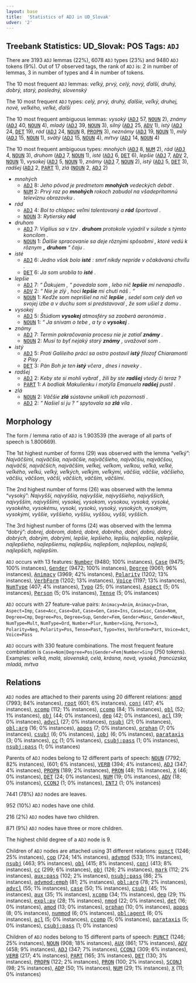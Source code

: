 ```yaml
---
layout: base
title:  'Statistics of ADJ in UD_Slovak'
udver: '2'
---
```


## Treebank Statistics: UD_Slovak: POS Tags: `ADJ`

There are 3193 `ADJ` lemmas (22%), 6078 `ADJ` types (23%) and 9480 `ADJ` tokens (9%).
Out of 17 observed tags, the rank of `ADJ` is: 2 in number of lemmas, 3 in number of types and 4 in number of tokens.

The 10 most frequent `ADJ` lemmas: <em>veľký, prvý, celý, nový, ďalší, druhý, dobrý, starý, posledný, slovenský</em>

The 10 most frequent `ADJ` types:  <em>celý, prvý, druhý, ďalšie, veľký, druhej, nové, veľkého, veľké, ďalší</em>

The 10 most frequent ambiguous lemmas: <em>vysoký</em> (<tt><a href="sk-pos-ADJ.html">ADJ</a></tt> 57, <tt><a href="sk-pos-NOUN.html">NOUN</a></tt> 2), <em>známy</em> (<tt><a href="sk-pos-ADJ.html">ADJ</a></tt> 40, <tt><a href="sk-pos-NOUN.html">NOUN</a></tt> 4), <em>mladý</em> (<tt><a href="sk-pos-ADJ.html">ADJ</a></tt> 39, <tt><a href="sk-pos-NOUN.html">NOUN</a></tt> 3), <em>silný</em> (<tt><a href="sk-pos-ADJ.html">ADJ</a></tt> 25, <tt><a href="sk-pos-ADV.html">ADV</a></tt> 1), <em>istý</em> (<tt><a href="sk-pos-ADJ.html">ADJ</a></tt> 24, <tt><a href="sk-pos-DET.html">DET</a></tt> 19), <em>rád</em> (<tt><a href="sk-pos-ADJ.html">ADJ</a></tt> 24, <tt><a href="sk-pos-NOUN.html">NOUN</a></tt> 8, <tt><a href="sk-pos-PROPN.html">PROPN</a></tt> 3), <em>neznámy</em> (<tt><a href="sk-pos-ADJ.html">ADJ</a></tt> 19, <tt><a href="sk-pos-NOUN.html">NOUN</a></tt> 1), <em>milý</em> (<tt><a href="sk-pos-ADJ.html">ADJ</a></tt> 15, <tt><a href="sk-pos-NOUN.html">NOUN</a></tt> 1), <em>svätý</em> (<tt><a href="sk-pos-ADJ.html">ADJ</a></tt> 15, <tt><a href="sk-pos-NOUN.html">NOUN</a></tt> 4), <em>mŕtvy</em> (<tt><a href="sk-pos-ADJ.html">ADJ</a></tt> 14, <tt><a href="sk-pos-NOUN.html">NOUN</a></tt> 4)

The 10 most frequent ambiguous types:  <em>mnohých</em> (<tt><a href="sk-pos-ADJ.html">ADJ</a></tt> 8, <tt><a href="sk-pos-NUM.html">NUM</a></tt> 2), <em>rád</em> (<tt><a href="sk-pos-ADJ.html">ADJ</a></tt> 4, <tt><a href="sk-pos-NOUN.html">NOUN</a></tt> 3), <em>druhom</em> (<tt><a href="sk-pos-ADJ.html">ADJ</a></tt> 7, <tt><a href="sk-pos-NOUN.html">NOUN</a></tt> 1), <em>isté</em> (<tt><a href="sk-pos-ADJ.html">ADJ</a></tt> 6, <tt><a href="sk-pos-DET.html">DET</a></tt> 6), <em>lepšie</em> (<tt><a href="sk-pos-ADJ.html">ADJ</a></tt> 7, <tt><a href="sk-pos-ADV.html">ADV</a></tt> 2, <tt><a href="sk-pos-NOUN.html">NOUN</a></tt> 1), <em>vysokej</em> (<tt><a href="sk-pos-ADJ.html">ADJ</a></tt> 5, <tt><a href="sk-pos-NOUN.html">NOUN</a></tt> 1), <em>známy</em> (<tt><a href="sk-pos-ADJ.html">ADJ</a></tt> 7, <tt><a href="sk-pos-NOUN.html">NOUN</a></tt> 2), <em>istý</em> (<tt><a href="sk-pos-ADJ.html">ADJ</a></tt> 5, <tt><a href="sk-pos-DET.html">DET</a></tt> 3), <em>radšej</em> (<tt><a href="sk-pos-ADJ.html">ADJ</a></tt> 2, <tt><a href="sk-pos-PART.html">PART</a></tt> 1), <em>zlá</em> (<tt><a href="sk-pos-NOUN.html">NOUN</a></tt> 2, <tt><a href="sk-pos-ADJ.html">ADJ</a></tt> 2)


* <em>mnohých</em>
  * <tt><a href="sk-pos-ADJ.html">ADJ</a></tt> 8: <em>Jeho pôvod je predmetom <b>mnohých</b> vedeckých debát .</em>
  * <tt><a href="sk-pos-NUM.html">NUM</a></tt> 2: <em>Prvý raz po <b>mnohých</b> rokoch zabudol na všadeprítomnú televíznu obrazovku .</em>
* <em>rád</em>
  * <tt><a href="sk-pos-ADJ.html">ADJ</a></tt> 4: <em>Bol to chlapec veľmi talentovaný a <b>rád</b> športoval .</em>
  * <tt><a href="sk-pos-NOUN.html">NOUN</a></tt> 3: <em>Rytiersky <b>rád</b></em>
* <em>druhom</em>
  * <tt><a href="sk-pos-ADJ.html">ADJ</a></tt> 7: <em>Vigilius sa v tzv . <b>druhom</b> protokole vyjadril v súlade s týmto koncilom .</em>
  * <tt><a href="sk-pos-NOUN.html">NOUN</a></tt> 1: <em>Ďalšie spracovanie sa deje rôznými spôsobmi , ktoré vedú k rôznym „ <b>druhom</b> “ čaju .</em>
* <em>isté</em>
  * <tt><a href="sk-pos-ADJ.html">ADJ</a></tt> 6: <em>Jedno však bolo <b>isté</b> : smrť nikdy nepríde v očakávanú chvíľu .</em>
  * <tt><a href="sk-pos-DET.html">DET</a></tt> 6: <em>Ja som urobila to <b>isté</b> .</em>
* <em>lepšie</em>
  * <tt><a href="sk-pos-ADJ.html">ADJ</a></tt> 7: <em>“ Ďakujem , “ povedala som , lebo nič <b>lepšie</b> mi nenapadlo .</em>
  * <tt><a href="sk-pos-ADV.html">ADV</a></tt> 2: <em>“ Nie je zlý , hoci <b>lepšie</b> mi chutí náš . “</em>
  * <tt><a href="sk-pos-NOUN.html">NOUN</a></tt> 1: <em>Keďže som neprišiel na nič <b>lepšie</b> , sedel som celý deň vo svojej izbe a v duchu som si predstavoval , že som ušiel z domu .</em>
* <em>vysokej</em>
  * <tt><a href="sk-pos-ADJ.html">ADJ</a></tt> 5: <em>Štúdiom <b>vysokej</b> atmosféry sa zaoberá aeronómia .</em>
  * <tt><a href="sk-pos-NOUN.html">NOUN</a></tt> 1: <em>“ Ja snívam o tebe , a ty o <b>vysokej</b> .</em>
* <em>známy</em>
  * <tt><a href="sk-pos-ADJ.html">ADJ</a></tt> 7: <em>Termín pokračovania procesu nie je zatiaľ <b>známy</b> .</em>
  * <tt><a href="sk-pos-NOUN.html">NOUN</a></tt> 2: <em>Musí to byť nejaký starý <b>známy</b> , uvažoval som .</em>
* <em>istý</em>
  * <tt><a href="sk-pos-ADJ.html">ADJ</a></tt> 5: <em>Proti Galileiho práci sa ostro postavil <b>istý</b> filozof Chiaramonti z Pisy .</em>
  * <tt><a href="sk-pos-DET.html">DET</a></tt> 3: <em>Pán Boh je ten <b>istý</b> včera , dnes i naveky .</em>
* <em>radšej</em>
  * <tt><a href="sk-pos-ADJ.html">ADJ</a></tt> 2: <em>Keby ste si mohli vybrať , žili by ste <b>radšej</b> vtedy či teraz ?</em>
  * <tt><a href="sk-pos-PART.html">PART</a></tt> 1: <em>A bodliak Makulienku i motýľa Emanuela <b>radšej</b> pustil .</em>
* <em>zlá</em>
  * <tt><a href="sk-pos-NOUN.html">NOUN</a></tt> 2: <em>Väčšie <b>zlá</b> sústavne unikali ich pozornosti .</em>
  * <tt><a href="sk-pos-ADJ.html">ADJ</a></tt> 2: <em>“ Našiel si ju ? “ spytovala sa <b>zlá</b> víla .</em>

## Morphology

The form / lemma ratio of `ADJ` is 1.903539 (the average of all parts of speech is 1.800669).

The 1st highest number of forms (29) was observed with the lemma “veľký”: <em>Najväčšími, najväčšia, najväčšie, najväčšieho, najväčšiu, najväčšou, najväčší, najväčších, najväčším, veľkej, veľkom, veľkou, veľká, veľké, veľkého, veľkú, veľký, veľkých, veľkým, veľkými, väčšia, väčšie, väčšieho, väčšiu, väčšom, väčší, väčších, väčším, väčšími</em>.

The 2nd highest number of forms (26) was observed with the lemma “vysoký”: <em>Najvyšší, najvyššia, najvyššie, najvyššieho, najvyšších, najvyšším, najvyššími, vysokej, vysokom, vysokou, vysoká, vysoké, vysokého, vysokému, vysokí, vysokú, vysoký, vysokých, vysokým, vysokými, vyššie, vyššieho, vyššiu, vyššou, vyšší, vyšších</em>.

The 3rd highest number of forms (24) was observed with the lemma “dobrý”: <em>dobrej, dobrom, dobrá, dobré, dobrého, dobrí, dobrú, dobrý, dobrých, dobrým, dobrými, lepšie, lepšieho, lepšiu, najlepšia, najlepšie, najlepšieho, najlepšiemu, najlepšiu, najlepšom, najlepšou, najlepší, najlepších, najlepším</em>.

`ADJ` occurs with 13 features: <tt><a href="sk-feat-Number.html">Number</a></tt> (9480; 100% instances), <tt><a href="sk-feat-Case.html">Case</a></tt> (9475; 100% instances), <tt><a href="sk-feat-Gender.html">Gender</a></tt> (9472; 100% instances), <tt><a href="sk-feat-Degree.html">Degree</a></tt> (9061; 96% instances), <tt><a href="sk-feat-Animacy.html">Animacy</a></tt> (3969; 42% instances), <tt><a href="sk-feat-Polarity.html">Polarity</a></tt> (1202; 13% instances), <tt><a href="sk-feat-VerbForm.html">VerbForm</a></tt> (1202; 13% instances), <tt><a href="sk-feat-Voice.html">Voice</a></tt> (1197; 13% instances), <tt><a href="sk-feat-NumType.html">NumType</a></tt> (407; 4% instances), <tt><a href="sk-feat-Typo.html">Typo</a></tt> (25; 0% instances), <tt><a href="sk-feat-Aspect.html">Aspect</a></tt> (5; 0% instances), <tt><a href="sk-feat-Person.html">Person</a></tt> (5; 0% instances), <tt><a href="sk-feat-Tense.html">Tense</a></tt> (5; 0% instances)

`ADJ` occurs with 27 feature-value pairs: `Animacy=Anim`, `Animacy=Inan`, `Aspect=Imp`, `Case=Acc`, `Case=Dat`, `Case=Gen`, `Case=Ins`, `Case=Loc`, `Case=Nom`, `Degree=Cmp`, `Degree=Pos`, `Degree=Sup`, `Gender=Fem`, `Gender=Masc`, `Gender=Neut`, `NumType=Mult`, `NumType=Ord`, `Number=Plur`, `Number=Sing`, `Person=3`, `Polarity=Neg`, `Polarity=Pos`, `Tense=Past`, `Typo=Yes`, `VerbForm=Part`, `Voice=Act`, `Voice=Pass`

`ADJ` occurs with 330 feature combinations.
The most frequent feature combination is `Case=Nom|Degree=Pos|Gender=Fem|Number=Sing` (750 tokens).
Examples: <em>veľká, malá, slovenská, celá, krásna, nová, vysoká, francúzska, mladá, mŕtva</em>


## Relations

`ADJ` nodes are attached to their parents using 20 different relations: <tt><a href="sk-dep-amod.html">amod</a></tt> (7993; 84% instances), <tt><a href="sk-dep-root.html">root</a></tt> (601; 6% instances), <tt><a href="sk-dep-conj.html">conj</a></tt> (417; 4% instances), <tt><a href="sk-dep-xcomp.html">xcomp</a></tt> (112; 1% instances), <tt><a href="sk-dep-ccomp.html">ccomp</a></tt> (84; 1% instances), <tt><a href="sk-dep-obl.html">obl</a></tt> (52; 1% instances), <tt><a href="sk-dep-obj.html">obj</a></tt> (44; 0% instances), <tt><a href="sk-dep-dep.html">dep</a></tt> (42; 0% instances), <tt><a href="sk-dep-acl.html">acl</a></tt> (39; 0% instances), <tt><a href="sk-dep-advcl.html">advcl</a></tt> (27; 0% instances), <tt><a href="sk-dep-nsubj.html">nsubj</a></tt> (21; 0% instances), <tt><a href="sk-dep-obl-arg.html">obl:arg</a></tt> (16; 0% instances), <tt><a href="sk-dep-appos.html">appos</a></tt> (7; 0% instances), <tt><a href="sk-dep-orphan.html">orphan</a></tt> (7; 0% instances), <tt><a href="sk-dep-csubj.html">csubj</a></tt> (6; 0% instances), <tt><a href="sk-dep-iobj.html">iobj</a></tt> (6; 0% instances), <tt><a href="sk-dep-parataxis.html">parataxis</a></tt> (3; 0% instances), <tt><a href="sk-dep-cc.html">cc</a></tt> (1; 0% instances), <tt><a href="sk-dep-csubj-pass.html">csubj:pass</a></tt> (1; 0% instances), <tt><a href="sk-dep-nsubj-pass.html">nsubj:pass</a></tt> (1; 0% instances)

Parents of `ADJ` nodes belong to 12 different parts of speech: <tt><a href="sk-pos-NOUN.html">NOUN</a></tt> (7792; 82% instances),  (601; 6% instances), <tt><a href="sk-pos-VERB.html">VERB</a></tt> (394; 4% instances), <tt><a href="sk-pos-ADJ.html">ADJ</a></tt> (347; 4% instances), <tt><a href="sk-pos-PROPN.html">PROPN</a></tt> (189; 2% instances), <tt><a href="sk-pos-PRON.html">PRON</a></tt> (48; 1% instances), <tt><a href="sk-pos-X.html">X</a></tt> (46; 0% instances), <tt><a href="sk-pos-DET.html">DET</a></tt> (24; 0% instances), <tt><a href="sk-pos-NUM.html">NUM</a></tt> (19; 0% instances), <tt><a href="sk-pos-ADV.html">ADV</a></tt> (18; 0% instances), <tt><a href="sk-pos-CCONJ.html">CCONJ</a></tt> (1; 0% instances), <tt><a href="sk-pos-INTJ.html">INTJ</a></tt> (1; 0% instances)

7441 (78%) `ADJ` nodes are leaves.

952 (10%) `ADJ` nodes have one child.

216 (2%) `ADJ` nodes have two children.

871 (9%) `ADJ` nodes have three or more children.

The highest child degree of a `ADJ` node is 9.

Children of `ADJ` nodes are attached using 31 different relations: <tt><a href="sk-dep-punct.html">punct</a></tt> (1246; 25% instances), <tt><a href="sk-dep-cop.html">cop</a></tt> (724; 14% instances), <tt><a href="sk-dep-advmod.html">advmod</a></tt> (533; 11% instances), <tt><a href="sk-dep-nsubj.html">nsubj</a></tt> (463; 9% instances), <tt><a href="sk-dep-obl.html">obl</a></tt> (415; 8% instances), <tt><a href="sk-dep-conj.html">conj</a></tt> (413; 8% instances), <tt><a href="sk-dep-cc.html">cc</a></tt> (299; 6% instances), <tt><a href="sk-dep-obj.html">obj</a></tt> (126; 2% instances), <tt><a href="sk-dep-mark.html">mark</a></tt> (112; 2% instances), <tt><a href="sk-dep-aux-pass.html">aux:pass</a></tt> (102; 2% instances), <tt><a href="sk-dep-nsubj-pass.html">nsubj:pass</a></tt> (86; 2% instances), <tt><a href="sk-dep-advmod-emph.html">advmod:emph</a></tt> (81; 2% instances), <tt><a href="sk-dep-obl-arg.html">obl:arg</a></tt> (78; 2% instances), <tt><a href="sk-dep-advcl.html">advcl</a></tt> (55; 1% instances), <tt><a href="sk-dep-case.html">case</a></tt> (50; 1% instances), <tt><a href="sk-dep-csubj.html">csubj</a></tt> (45; 1% instances), <tt><a href="sk-dep-aux.html">aux</a></tt> (35; 1% instances), <tt><a href="sk-dep-xcomp.html">xcomp</a></tt> (34; 1% instances), <tt><a href="sk-dep-dep.html">dep</a></tt> (29; 1% instances), <tt><a href="sk-dep-expl-pv.html">expl:pv</a></tt> (28; 1% instances), <tt><a href="sk-dep-nmod.html">nmod</a></tt> (22; 0% instances), <tt><a href="sk-dep-det.html">det</a></tt> (16; 0% instances), <tt><a href="sk-dep-amod.html">amod</a></tt> (13; 0% instances), <tt><a href="sk-dep-orphan.html">orphan</a></tt> (10; 0% instances), <tt><a href="sk-dep-appos.html">appos</a></tt> (8; 0% instances), <tt><a href="sk-dep-nummod.html">nummod</a></tt> (6; 0% instances), <tt><a href="sk-dep-obl-agent.html">obl:agent</a></tt> (6; 0% instances), <tt><a href="sk-dep-acl.html">acl</a></tt> (5; 0% instances), <tt><a href="sk-dep-ccomp.html">ccomp</a></tt> (5; 0% instances), <tt><a href="sk-dep-parataxis.html">parataxis</a></tt> (5; 0% instances), <tt><a href="sk-dep-csubj-pass.html">csubj:pass</a></tt> (1; 0% instances)

Children of `ADJ` nodes belong to 15 different parts of speech: <tt><a href="sk-pos-PUNCT.html">PUNCT</a></tt> (1246; 25% instances), <tt><a href="sk-pos-NOUN.html">NOUN</a></tt> (908; 18% instances), <tt><a href="sk-pos-AUX.html">AUX</a></tt> (861; 17% instances), <tt><a href="sk-pos-ADV.html">ADV</a></tt> (458; 9% instances), <tt><a href="sk-pos-ADJ.html">ADJ</a></tt> (347; 7% instances), <tt><a href="sk-pos-CCONJ.html">CCONJ</a></tt> (309; 6% instances), <tt><a href="sk-pos-VERB.html">VERB</a></tt> (217; 4% instances), <tt><a href="sk-pos-PART.html">PART</a></tt> (165; 3% instances), <tt><a href="sk-pos-DET.html">DET</a></tt> (130; 3% instances), <tt><a href="sk-pos-PROPN.html">PROPN</a></tt> (122; 2% instances), <tt><a href="sk-pos-PRON.html">PRON</a></tt> (100; 2% instances), <tt><a href="sk-pos-SCONJ.html">SCONJ</a></tt> (98; 2% instances), <tt><a href="sk-pos-ADP.html">ADP</a></tt> (50; 1% instances), <tt><a href="sk-pos-NUM.html">NUM</a></tt> (29; 1% instances), <tt><a href="sk-pos-X.html">X</a></tt> (11; 0% instances)

